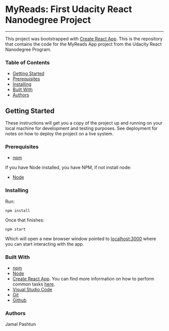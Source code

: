 # MyReads: First Udacity React Nanodegree Project
---

This project was bootstrapped with [Create React App](https://github.com/facebookincubator/create-react-app).
This is the repository that contains the code for the MyReads App project from the Udacity React Nanodegree Program.

### Table of Contents
* [Getting Started](#getting-started)
* [Prerequisites](#prerequisites)
* [Installing](#installing)
* [Built With](#built-with)
* [Authors](#authors)


## Getting Started
These instructions will get you a copy of the project up and running on your local machine for development and testing purposes. See deployment for notes on how to deploy the project on a live system.

### Prerequisites
* [npm](https://www.npmjs.com/)

If you have Node installed, you have NPM, if not install node:

* [Node](https://nodejs.org/en/)

### Installing
Run:
```
npm install
```
Once that finishes:
```
npm start
```
Which will open a new browser window pointed to [localhost:3000](http://localhost:3000/) where you can start interacting with the app.


### Built With
* [npm](https://www.npmjs.com/)
* [Node](https://nodejs.org/en/)
* [Create React App](https://github.com/facebookincubator/create-react-app). You can find more information on how to perform common tasks [here](https://github.com/facebookincubator/create-react-app/blob/master/packages/react-scripts/template/README.md).
* [Visual Studio Code](https://code.visualstudio.com/)
* [Git](https://git-scm.com/)
* [Github](https://github.com/)

### Authors
Jamal Pashtun


